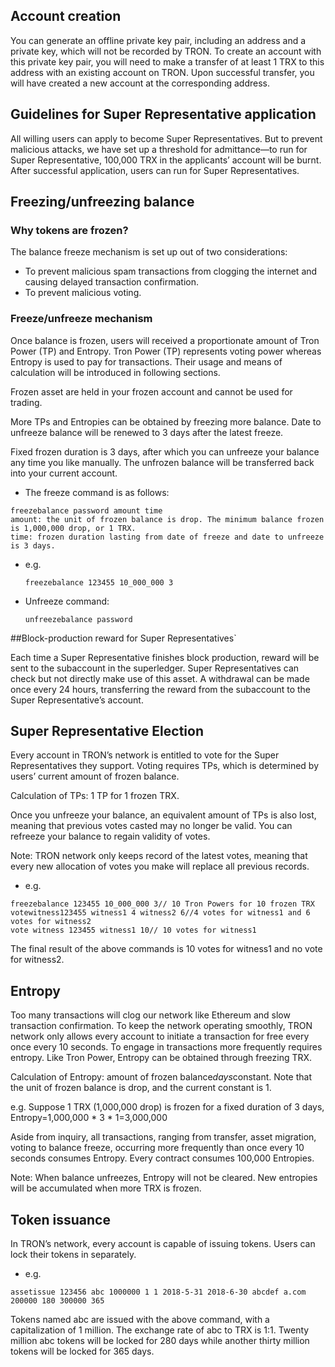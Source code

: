 ## Account creation

You can generate an offline private key pair, including an address and a private key, which will not be recorded by TRON. To create an account with this private key pair, you will need to make a transfer of at least 1 TRX to this address with an existing account on TRON. Upon successful transfer, you will have created a new account at the corresponding address.

## Guidelines for Super Representative application

All willing users can apply to become Super Representatives. But to prevent malicious attacks, we have set up a threshold for admittance—to run for Super Representative, 100,000 TRX in the applicants’ account will be burnt. After successful application, users can run for Super Representatives.

## Freezing/unfreezing balance

### Why tokens are frozen?

The balance freeze mechanism is set up out of two considerations:
+ To prevent malicious spam transactions from clogging the internet and causing delayed transaction confirmation.
+ To prevent malicious voting.

### Freeze/unfreeze mechanism

Once balance is frozen, users will received a proportionate amount of Tron Power (TP) and Entropy. Tron Power (TP) represents voting power whereas Entropy is used to pay for transactions. Their usage and means of calculation will be introduced in following sections.

Frozen asset are held in your frozen account and cannot be used for trading.

More TPs and Entropies can be obtained by freezing more balance. Date to unfreeze balance will be renewed to 3 days after the latest freeze.

Fixed frozen duration is 3 days, after which you can unfreeze your balance any time you like manually. The unfrozen balance will be transferred back into your current account.

+ The freeze command is as follows: 

```
freezebalance password amount time
amount: the unit of frozen balance is drop. The minimum balance frozen is 1,000,000 drop, or 1 TRX.
time: frozen duration lasting from date of freeze and date to unfreeze is 3 days.
```

+ e.g.

    `freezebalance 123455 10_000_000 3`

+ Unfreeze command:

    `unfreezebalance password`

##Block-production reward for Super Representatives`

Each time a Super Representative finishes block production, reward will be sent to the subaccount in the superledger. Super Representatives can check but not directly make use of this asset. A withdrawal can be made once every 24 hours, transferring the reward from the subaccount to the Super Representative’s account.

## Super Representative Election

Every account in TRON’s network is entitled to vote for the Super Representatives they support. Voting requires TPs, which is determined by users’ current amount of frozen balance.

Calculation of TPs: 1 TP for 1 frozen TRX.

Once you unfreeze your balance, an equivalent amount of TPs is also lost, meaning that previous votes casted may no longer be valid. You can refreeze your balance to regain validity of votes.

Note: TRON network only keeps record of the latest votes, meaning that every new allocation of votes you make will replace all previous records.

+ e.g.

```
freezebalance 123455 10_000_000 3// 10 Tron Powers for 10 frozen TRX
votewitness123455 witness1 4 witness2 6//4 votes for witness1 and 6 votes for witness2
vote witness 123455 witness1 10// 10 votes for witness1
```
The final result of the above commands is 10 votes for witness1 and no vote for witness2.

## Entropy

Too many transactions will clog our network like Ethereum and slow transaction confirmation. To keep the network operating smoothly, TRON network only allows every account to initiate a transaction for free every once every 10 seconds. To engage in transactions more frequently requires entropy. Like Tron Power, Entropy can be obtained through freezing TRX.

Calculation of Entropy: amount of frozen balance*days*constant. Note that the unit of frozen balance is drop, and the current constant is 1.

e.g. Suppose 1 TRX (1,000,000 drop) is frozen for a fixed duration of 3 days, Entropy=1,000,000 * 3 * 1=3,000,000

Aside from inquiry, all transactions, ranging from transfer, asset migration, voting to balance freeze, occurring more frequently than once every 10 seconds consumes Entropy. Every contract consumes 100,000 Entropies. 

Note: When balance unfreezes, Entropy will not be cleared. New entropies will be accumulated when more TRX is frozen.

## Token issuance

In TRON’s network, every account is capable of issuing tokens. Users can lock their tokens in separately.

+ e.g. 

`assetissue 123456 abc 1000000 1 1 2018-5-31 2018-6-30 abcdef a.com 200000 180 300000 365`

Tokens named abc are issued with the above command, with a capitalization of 1 million. The exchange rate of abc to TRX is 1:1. Twenty million abc tokens will be locked for 280 days while another thirty million tokens will be locked for 365 days.
